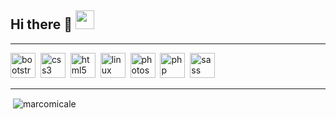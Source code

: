 ## Hi there 👋 <img src="https://raw.githubusercontent.com/MartinHeinz/MartinHeinz/master/wave.gif" width="30px">
<hr />

<p align="left"> 
  <img src="https://devicons.github.io/devicon/devicon.git/icons/bootstrap/bootstrap-plain.svg" alt="bootstrap" width="40" height="40"/>&nbsp; 
  <img src="https://devicons.github.io/devicon/devicon.git/icons/css3/css3-original-wordmark.svg" alt="css3" width="40" height="40"/>&nbsp; 
  <img src="https://devicons.github.io/devicon/devicon.git/icons/html5/html5-original-wordmark.svg" alt="html5" width="40" height="40"/>&nbsp; 
  <img src="https://devicons.github.io/devicon/devicon.git/icons/linux/linux-original.svg" alt="linux" width="40" height="40"/>&nbsp; 
  <img src="https://devicons.github.io/devicon/devicon.git/icons/photoshop/photoshop-plain.svg" alt="photoshop" width="40" height="40"/>&nbsp; 
  <img src="https://devicons.github.io/devicon/devicon.git/icons/php/php-original.svg" alt="php" width="40" height="40"/>&nbsp; 
  <img src="https://devicons.github.io/devicon/devicon.git/icons/sass/sass-original.svg" alt="sass" width="40" height="40"/>&nbsp; 
</p>
<hr />

<p>&nbsp;<img align="center" src="https://github-readme-stats.vercel.app/api?username=marcomicale&show_icons=true" alt="marcomicale" /></p>

<!--
**MarcoMicale/MarcoMicale** is a ✨ _special_ ✨ repository because its `README.md` (this file) appears on your GitHub profile.

Here are some ideas to get you started:

- 🔭 I’m currently working on ...
- 🌱 I’m currently learning ...
- 👯 I’m looking to collaborate on ...
- 🤔 I’m looking for help with ...
- 💬 Ask me about ...
- 📫 How to reach me: ...
- 😄 Pronouns: ...
- ⚡ Fun fact: ...
-->
